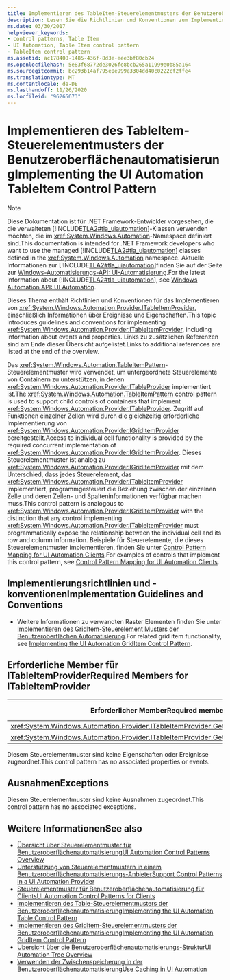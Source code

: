 ```yaml
---
title: Implementieren des TableItem-Steuerelementmusters der Benutzeroberflächenautomatisierung
description: Lesen Sie die Richtlinien und Konventionen zum Implementieren des TableItem-Steuerelement Musters in der Benutzeroberflächen Automatisierung. Sie müssen erforderliche Member für die ITableItemProvider-Schnittstelle kennen.
ms.date: 03/30/2017
helpviewer_keywords:
- control patterns, Table Item
- UI Automation, Table Item control pattern
- TableItem control pattern
ms.assetid: ac178408-1485-436f-8d3e-eee3bf80cb24
ms.openlocfilehash: 5e83f68772de3026fe8bcb265a11999e0b85a164
ms.sourcegitcommit: bc293b14af795e0e999e3304dd40c0222cf2ffe4
ms.translationtype: MT
ms.contentlocale: de-DE
ms.lasthandoff: 11/26/2020
ms.locfileid: "96265673"
---
```

# <a name="implementing-the-ui-automation-tableitem-control-pattern"></a><span data-ttu-id="d325a-104">Implementieren des TableItem-Steuerelementmusters der Benutzeroberflächenautomatisierung</span><span class="sxs-lookup"><span data-stu-id="d325a-104">Implementing the UI Automation TableItem Control Pattern</span></span>

> [!NOTE]
> <span data-ttu-id="d325a-105">Diese Dokumentation ist für .NET Framework-Entwickler vorgesehen, die die verwalteten [!INCLUDE[TLA2#tla_uiautomation](../../../includes/tla2sharptla-uiautomation-md.md)]-Klassen verwenden möchten, die im <xref:System.Windows.Automation>-Namespace definiert sind.</span><span class="sxs-lookup"><span data-stu-id="d325a-105">This documentation is intended for .NET Framework developers who want to use the managed [!INCLUDE[TLA2#tla_uiautomation](../../../includes/tla2sharptla-uiautomation-md.md)] classes defined in the <xref:System.Windows.Automation> namespace.</span></span> <span data-ttu-id="d325a-106">Aktuelle Informationen zur [!INCLUDE[TLA2#tla_uiautomation](../../../includes/tla2sharptla-uiautomation-md.md)]finden Sie auf der Seite zur [Windows-Automatisierungs-API: UI-Automatisierung](/windows/win32/winauto/entry-uiauto-win32).</span><span class="sxs-lookup"><span data-stu-id="d325a-106">For the latest information about [!INCLUDE[TLA2#tla_uiautomation](../../../includes/tla2sharptla-uiautomation-md.md)], see [Windows Automation API: UI Automation](/windows/win32/winauto/entry-uiauto-win32).</span></span>  
  
 <span data-ttu-id="d325a-107">Dieses Thema enthält Richtlinien und Konventionen für das Implementieren von <xref:System.Windows.Automation.Provider.ITableItemProvider>, einschließlich Informationen über Ereignisse und Eigenschaften.</span><span class="sxs-lookup"><span data-stu-id="d325a-107">This topic introduces guidelines and conventions for implementing <xref:System.Windows.Automation.Provider.ITableItemProvider>, including information about events and properties.</span></span> <span data-ttu-id="d325a-108">Links zu zusätzlichen Referenzen sind am Ende dieser Übersicht aufgelistet.</span><span class="sxs-lookup"><span data-stu-id="d325a-108">Links to additional references are listed at the end of the overview.</span></span>  
  
 <span data-ttu-id="d325a-109">Das <xref:System.Windows.Automation.TableItemPattern>-Steuerelementmuster wird verwendet, um untergeordnete Steuerelemente von Containern zu unterstützen, in denen <xref:System.Windows.Automation.Provider.ITableProvider> implementiert ist.</span><span class="sxs-lookup"><span data-stu-id="d325a-109">The <xref:System.Windows.Automation.TableItemPattern> control pattern is used to support child controls of containers that implement <xref:System.Windows.Automation.Provider.ITableProvider>.</span></span> <span data-ttu-id="d325a-110">Zugriff auf Funktionen einzelner Zellen wird durch die gleichzeitig erforderliche Implementierung von <xref:System.Windows.Automation.Provider.IGridItemProvider> bereitgestellt.</span><span class="sxs-lookup"><span data-stu-id="d325a-110">Access to individual cell functionality is provided by the required concurrent implementation of <xref:System.Windows.Automation.Provider.IGridItemProvider>.</span></span> <span data-ttu-id="d325a-111">Dieses Steuerelementmuster ist analog zu <xref:System.Windows.Automation.Provider.IGridItemProvider> mit dem Unterschied, dass jedes Steuerelement, das <xref:System.Windows.Automation.Provider.ITableItemProvider> implementiert, programmgesteuert die Beziehung zwischen der einzelnen Zelle und deren Zeilen- und Spalteninformationen verfügbar machen muss.</span><span class="sxs-lookup"><span data-stu-id="d325a-111">This control pattern is analogous to <xref:System.Windows.Automation.Provider.IGridItemProvider> with the distinction that any control implementing <xref:System.Windows.Automation.Provider.ITableItemProvider> must programmatically expose the relationship between the individual cell and its row and column information.</span></span> <span data-ttu-id="d325a-112">Beispiele für Steuerelemente, die dieses Steuerelementmuster implementieren, finden Sie unter [Control Pattern Mapping for UI Automation Clients](control-pattern-mapping-for-ui-automation-clients.md).</span><span class="sxs-lookup"><span data-stu-id="d325a-112">For examples of controls that implement this control pattern, see [Control Pattern Mapping for UI Automation Clients](control-pattern-mapping-for-ui-automation-clients.md).</span></span>  
  
<a name="Implementation_Guidelines_and_Conventions"></a>

## <a name="implementation-guidelines-and-conventions"></a><span data-ttu-id="d325a-113">Implementierungsrichtlinien und -konventionen</span><span class="sxs-lookup"><span data-stu-id="d325a-113">Implementation Guidelines and Conventions</span></span>  
  
- <span data-ttu-id="d325a-114">Weitere Informationen zu verwandten Raster Elementen finden Sie unter [Implementieren des GridItem-Steuerelement Musters der Benutzeroberflächen Automatisierung](implementing-the-ui-automation-griditem-control-pattern.md).</span><span class="sxs-lookup"><span data-stu-id="d325a-114">For related grid item functionality, see [Implementing the UI Automation GridItem Control Pattern](implementing-the-ui-automation-griditem-control-pattern.md).</span></span>  
  
<a name="Required_Members_for_ITableItemProvider"></a>

## <a name="required-members-for-itableitemprovider"></a><span data-ttu-id="d325a-115">Erforderliche Member für ITableItemProvider</span><span class="sxs-lookup"><span data-stu-id="d325a-115">Required Members for ITableItemProvider</span></span>  
  
|<span data-ttu-id="d325a-116">Erforderlicher Member</span><span class="sxs-lookup"><span data-stu-id="d325a-116">Required member</span></span>|<span data-ttu-id="d325a-117">Memberart</span><span class="sxs-lookup"><span data-stu-id="d325a-117">Member type</span></span>|<span data-ttu-id="d325a-118">Hinweise</span><span class="sxs-lookup"><span data-stu-id="d325a-118">Notes</span></span>|  
|---------------------|-----------------|-----------|  
|<xref:System.Windows.Automation.Provider.ITableItemProvider.GetColumnHeaderItems%2A>|<span data-ttu-id="d325a-119">Methode</span><span class="sxs-lookup"><span data-stu-id="d325a-119">Method</span></span>|<span data-ttu-id="d325a-120">Keine</span><span class="sxs-lookup"><span data-stu-id="d325a-120">None</span></span>|  
|<xref:System.Windows.Automation.Provider.ITableItemProvider.GetRowHeaderItems%2A>|<span data-ttu-id="d325a-121">Methode</span><span class="sxs-lookup"><span data-stu-id="d325a-121">Method</span></span>|<span data-ttu-id="d325a-122">Keine</span><span class="sxs-lookup"><span data-stu-id="d325a-122">None</span></span>|  
  
 <span data-ttu-id="d325a-123">Diesem Steuerelementmuster sind keine Eigenschaften oder Ereignisse zugeordnet.</span><span class="sxs-lookup"><span data-stu-id="d325a-123">This control pattern has no associated properties or events.</span></span>  
  
<a name="Exceptions"></a>

## <a name="exceptions"></a><span data-ttu-id="d325a-124">Ausnahmen</span><span class="sxs-lookup"><span data-stu-id="d325a-124">Exceptions</span></span>  

 <span data-ttu-id="d325a-125">Diesem Steuerelementmuster sind keine Ausnahmen zugeordnet.</span><span class="sxs-lookup"><span data-stu-id="d325a-125">This control pattern has no associated exceptions.</span></span>  
  
## <a name="see-also"></a><span data-ttu-id="d325a-126">Weitere Informationen</span><span class="sxs-lookup"><span data-stu-id="d325a-126">See also</span></span>

- [<span data-ttu-id="d325a-127">Übersicht über Steuerelementmuster für Benutzeroberflächenautomatisierung</span><span class="sxs-lookup"><span data-stu-id="d325a-127">UI Automation Control Patterns Overview</span></span>](ui-automation-control-patterns-overview.md)
- [<span data-ttu-id="d325a-128">Unterstützung von Steuerelementmustern in einem Benutzeroberflächenautomatisierungs-Anbieter</span><span class="sxs-lookup"><span data-stu-id="d325a-128">Support Control Patterns in a UI Automation Provider</span></span>](support-control-patterns-in-a-ui-automation-provider.md)
- [<span data-ttu-id="d325a-129">Steuerelementmuster für Benutzeroberflächenautomatisierung für Clients</span><span class="sxs-lookup"><span data-stu-id="d325a-129">UI Automation Control Patterns for Clients</span></span>](ui-automation-control-patterns-for-clients.md)
- [<span data-ttu-id="d325a-130">Implementieren des Table-Steuerelementmusters der Benutzeroberflächenautomatisierung</span><span class="sxs-lookup"><span data-stu-id="d325a-130">Implementing the UI Automation Table Control Pattern</span></span>](implementing-the-ui-automation-table-control-pattern.md)
- [<span data-ttu-id="d325a-131">Implementieren des GridItem-Steuerelementmusters der Benutzeroberflächenautomatisierung</span><span class="sxs-lookup"><span data-stu-id="d325a-131">Implementing the UI Automation GridItem Control Pattern</span></span>](implementing-the-ui-automation-griditem-control-pattern.md)
- [<span data-ttu-id="d325a-132">Übersicht über die Benutzeroberflächenautomatisierungs-Struktur</span><span class="sxs-lookup"><span data-stu-id="d325a-132">UI Automation Tree Overview</span></span>](ui-automation-tree-overview.md)
- [<span data-ttu-id="d325a-133">Verwenden der Zwischenspeicherung in der Benutzeroberflächenautomatisierung</span><span class="sxs-lookup"><span data-stu-id="d325a-133">Use Caching in UI Automation</span></span>](use-caching-in-ui-automation.md)

